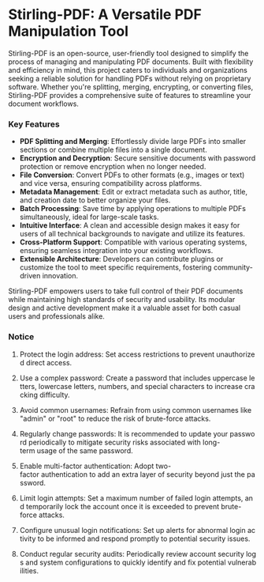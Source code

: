 # Stirling-PDF: A Versatile PDF Manipulation Tool

Stirling-PDF is an open-source, user-friendly tool designed to simplify the process of managing and manipulating PDF documents. Built with flexibility and efficiency in mind, this project caters to individuals and organizations seeking a reliable solution for handling PDFs without relying on proprietary software. Whether you're splitting, merging, encrypting, or converting files, Stirling-PDF provides a comprehensive suite of features to streamline your document workflows.

### Key Features

- **PDF Splitting and Merging**: Effortlessly divide large PDFs into smaller sections or combine multiple files into a single document.
- **Encryption and Decryption**: Secure sensitive documents with password protection or remove encryption when no longer needed.
- **File Conversion**: Convert PDFs to other formats (e.g., images or text) and vice versa, ensuring compatibility across platforms.
- **Metadata Management**: Edit or extract metadata such as author, title, and creation date to better organize your files.
- **Batch Processing**: Save time by applying operations to multiple PDFs simultaneously, ideal for large-scale tasks.
- **Intuitive Interface**: A clean and accessible design makes it easy for users of all technical backgrounds to navigate and utilize its features.
- **Cross-Platform Support**: Compatible with various operating systems, ensuring seamless integration into your existing workflows.
- **Extensible Architecture**: Developers can contribute plugins or customize the tool to meet specific requirements, fostering community-driven innovation.

Stirling-PDF empowers users to take full control of their PDF documents while maintaining high standards of security and usability. Its modular design and active development make it a valuable asset for both casual users and professionals alike.

### Notice

1.  Protect the login address: Set access restrictions to prevent unauthorized direct access.
    
2.  Use a complex password: Create a password that includes uppercase letters, lowercase letters, numbers, and special characters to increase cracking difficulty.
    
3.  Avoid common usernames: Refrain from using common usernames like "admin" or "root" to reduce the risk of brute-force attacks.
    
4.  Regularly change passwords: It is recommended to update your password periodically to mitigate security risks associated with long-term usage of the same password.
    
5.  Enable multi-factor authentication: Adopt two-factor authentication to add an extra layer of security beyond just the password.
    
6.  Limit login attempts: Set a maximum number of failed login attempts, and temporarily lock the account once it is exceeded to prevent brute-force attacks.
    
7.  Configure unusual login notifications: Set up alerts for abnormal login activity to be informed and respond promptly to potential security issues.
    
8.  Conduct regular security audits: Periodically review account security logs and system configurations to quickly identify and fix potential vulnerabilities.
        